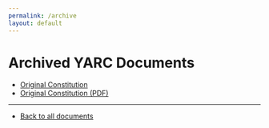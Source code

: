 ```yaml
---
permalink: /archive
layout: default
---
```


# Archived YARC Documents

* [Original Constitution](/archive/constitution-bylaws_2018-03-12)
* [Original Constitution (PDF)](/archive/constitution-bylaws_2018-03-12.pdf)

---

* [Back to all documents](/)
